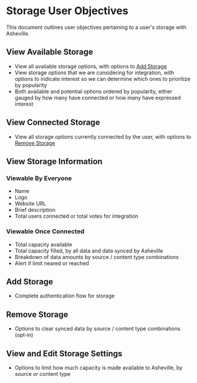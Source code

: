 # Storage User Objectives

This document outlines user objectives pertaining to a user's storage with Asheville.

## View Available Storage

* View all available storage options, with options to [Add Storage](storage.md#add-storage)
* View storage options that we are considering for integration, with options to indicate interest so we can determine which ones to prioritize by popularity
* Both available and potential options ordered by popularity, either gauged by how many have connected or how many have expressed interest

## View Connected Storage

* View all storage options currently connected by the user, with options to [Remove Storage](storage.md#remove-storage)

## View Storage Information

### Viewable By Everyone

* Name
* Logo
* Website URL
* Brief description
* Total users connected or total votes for integration

### Viewable Once Connected

* Total capacity available
* Total capacity filled, by all data and data synced by Asheville
* Breakdown of data amounts by source / content type combinations
* Alert if limit neared or reached

## Add Storage

* Complete authentication flow for storage

## Remove Storage

* Options to clear synced data by source / content type combinations (opt-in)

## View and Edit Storage Settings

* Options to limit how much capacity is made available to Asheville, by source or content type